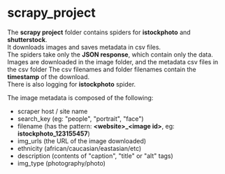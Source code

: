 # scrapy_project
The **scrapy project** folder contains spiders for **istockphoto** and **shutterstock**.<br/>
It downloads images and saves metadata in csv files.<br/>
The spiders take only the **JSON response**, which contain only the data.
Images are downloaded in the image folder, and the metadata csv files in the csv folder
The csv filenames and folder filenames contain the **timestamp** of the download.<br/>
There is also logging for **istockphoto** spider.<br/>

The image metadata is composed of the following:
- scraper host / site name
- search_key (eg: "people", "portrait", "face")
- filename (has the pattern: **\<website>_\<image id>**, eg: **istockphoto_123155457**)
- img_urls (the URL of the image downloaded)
- ethnicity (african/caucasian/eastasian/etc)
- description (contents of "caption", "title" or "alt" tags)
- img_type (photography/photo)
